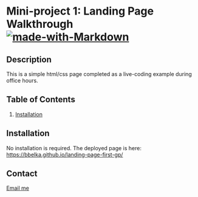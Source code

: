 
 # Mini-project 1: Landing Page Walkthrough  [![made-with-Markdown](https://img.shields.io/badge/Made%20with-Markdown-1f425f.svg)](http://commonmark.org)



## Description
This is a simple html/css page completed as a live-coding example during office hours.

## Table of Contents
1. [Installation](#installation)


<a name="installation"></a>


## Installation
No installation is required. The deployed page is here: https://bbelka.github.io/landing-page-first-gp/

## Contact

[Email me](mailto:bbelka@gmail.com)